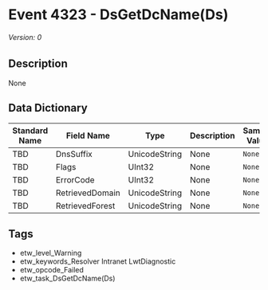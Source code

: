 # Event 4323 - DsGetDcName(Ds)
###### Version: 0

## Description
None

## Data Dictionary
|Standard Name|Field Name|Type|Description|Sample Value|
|---|---|---|---|---|
|TBD|DnsSuffix|UnicodeString|None|`None`|
|TBD|Flags|UInt32|None|`None`|
|TBD|ErrorCode|UInt32|None|`None`|
|TBD|RetrievedDomain|UnicodeString|None|`None`|
|TBD|RetrievedForest|UnicodeString|None|`None`|

## Tags
* etw_level_Warning
* etw_keywords_Resolver Intranet LwtDiagnostic
* etw_opcode_Failed
* etw_task_DsGetDcName(Ds)